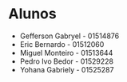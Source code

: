 # Alunos 

* Gefferson Gabryel - 01514876
* Eric Bernardo - 01512060
* Miguel Monteiro - 01513644	
* Pedro Ivo Bedor - 01529228
* Yohana Gabriely - 01525287
